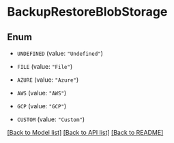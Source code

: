 # BackupRestoreBlobStorage

## Enum


* `UNDEFINED` (value: `"Undefined"`)

* `FILE` (value: `"File"`)

* `AZURE` (value: `"Azure"`)

* `AWS` (value: `"AWS"`)

* `GCP` (value: `"GCP"`)

* `CUSTOM` (value: `"Custom"`)


[[Back to Model list]](../README.md#documentation-for-models) [[Back to API list]](../README.md#documentation-for-api-endpoints) [[Back to README]](../README.md)


